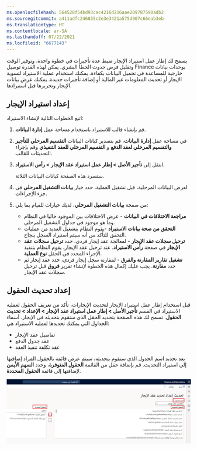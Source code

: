 ```yaml
---
ms.openlocfilehash: 564528f54bd93cac4216d216aae209787590adb2
ms.sourcegitcommit: a411adfc246835c2e3e3421a575d907c66eab3eb
ms.translationtype: HT
ms.contentlocale: ar-SA
ms.lasthandoff: 07/22/2021
ms.locfileid: "6677143"
---
```

يسمح لك إطار عمل استيراد الإيجار ضبط عدة تأجيرات في خطوة واحدة، وتوفير الوقت وتقليل فرص حدوث الخطأ البشري. يمكن لهذه القدرة توصيل Finance بوحدات بيانات خارجية للمساعدة في تحميل البيانات بكفاءة. يمكنك استخدام عملية الاستيراد لتسوية الإيجار أو تحديث المعلومات غير المالية أو إضافة تأجيرات جديدة. يمكنك عرض بيانات الإيجار وتحريرها قبل استيرادها.
## <a name="lease-import-setup"></a>إعداد استيراد الإيجار
اتبع الخطوات التالية لإنشاء الاستيراد:

1.  قم بإنشاء قالب للاستيراد باستخدام مساحة عمل **إدارة البيانات**.
2.  في مساحة عمل **إدارة البيانات**، قم بتصدير كيانات البيانات **التقسيم المرحلي للتأجير والتقسيم المرحلي لعقد الدفع** و **التقسيم المرحلي للعقد التنفيذي** وقم بإجراء التحديثات للقالب.
3.  انتقل إلى **تأجير الأصل > إطار عمل استيراد عقد الإيجار > رأس الاستيراد**. 

    ستسرد هذه الصفحة كيانات البيانات الثلاثة.

4.  لعرض البيانات المرحلية، قبل تشغيل العملية، حدد خيار **بيانات التشغيل المرحلي** في جزء الإجراءات.
5.  من صفحة **بيانات التشغيل المرحلي**، لديك خيارات للقيام بما يلي:

    - **مراجعة الاختلافات في البيانات** - عرض الاختلافات بين الموجود حاليا في النظام وما هو موجود في جداول التشغيل المرحلي. 
    - **التحقق من صحة بيانات الاستيراد** -يقوم النظام بتشغيل العديد من عمليات التحقق للتأكد من أنه سيتم استيراد السجل بنجاح.
    - **ترحيل سجلات عقد الإيجار** - لمعالجة عقد إيجار فردي، حدد **ترحيل سجلات عقد الإيجار** في صفحة **رأس الاستيراد**. عند ترحيل عقد الإيجار، يقوم النظام بتنفيذ الإجراء المحدد في الحقل **نوع العملية**.
    - **تشغيل تقارير المقارنة والفرق** - لمقارنة سجل إيجار فردي، حدد عقد إيجار ثم حدد **مقارنة**. يجب عليك إكمال هذه الخطوة لإنشاء تقرير **فروق** قبل ترحيل سجلات عقد الإيجار. 

## <a name="set-up-update-fields"></a>إعداد تحديث الحقول
قبل استخدام إطار عمل استيراد الإيجار لتحديث الإيجارات، تأكد من تعريف الحقول لعملية الاستيراد في القسم **تأجير الأصل > إطار عمل استيراد عقد الإيجار > الإعداد > تحديث الحقول**. تسمح لك هذه الصفحة بتحديد الحقل الذي ستقوم بتحديثه في الإيجار.
أسماء الجداول التي يمكنك تحديدها لعمليه الاستيراد هي:

- تفاصيل عقد الإيجار
- عقد جدول الدفع
- عقد تكلفة تنفيذ العقد


بعد تحديد اسم الجدول الذي ستقوم بتحديثه، سيتم عرض قائمة بالحقول المراد إضافتها إلى استيراد التحديث. قم بإضافة حقل من القائمة **الحقول المتوفرة**، وحدد **السهم الأيمن** لإضافتها إلى قائمة **الحقول المحددة**.

![لقطة شاشة لصفحة إعداد تحديد تحديث الإيجار.](../media/update-lease-selection-setup.png)


